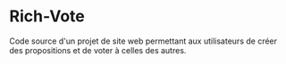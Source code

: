 # Rich-Vote
Code source d'un projet de site web permettant aux utilisateurs de créer des propositions et de voter à celles des autres.
